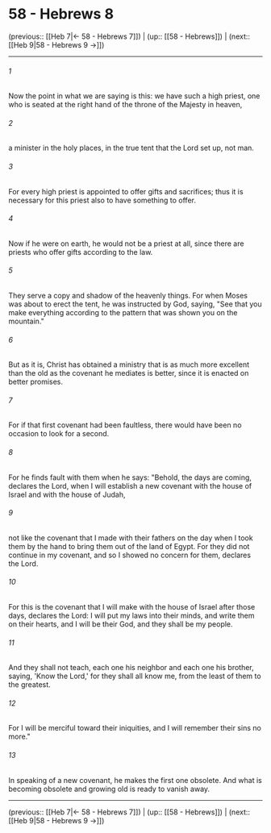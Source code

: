 # 58 - Hebrews 8

(previous:: [[Heb 7|← 58 - Hebrews 7]]) | (up:: [[58 - Hebrews]]) | (next:: [[Heb 9|58 - Hebrews 9 →]])

***


###### 1 
Now the point in what we are saying is this: we have such a high priest, one who is seated at the right hand of the throne of the Majesty in heaven, 

###### 2 
a minister in the holy places, in the true tent that the Lord set up, not man. 

###### 3 
For every high priest is appointed to offer gifts and sacrifices; thus it is necessary for this priest also to have something to offer. 

###### 4 
Now if he were on earth, he would not be a priest at all, since there are priests who offer gifts according to the law. 

###### 5 
They serve a copy and shadow of the heavenly things. For when Moses was about to erect the tent, he was instructed by God, saying, "See that you make everything according to the pattern that was shown you on the mountain." 

###### 6 
But as it is, Christ has obtained a ministry that is as much more excellent than the old as the covenant he mediates is better, since it is enacted on better promises. 

###### 7 
For if that first covenant had been faultless, there would have been no occasion to look for a second. 

###### 8 
For he finds fault with them when he says: "Behold, the days are coming, declares the Lord, when I will establish a new covenant with the house of Israel and with the house of Judah, 

###### 9 
not like the covenant that I made with their fathers on the day when I took them by the hand to bring them out of the land of Egypt. For they did not continue in my covenant, and so I showed no concern for them, declares the Lord. 

###### 10 
For this is the covenant that I will make with the house of Israel after those days, declares the Lord: I will put my laws into their minds, and write them on their hearts, and I will be their God, and they shall be my people. 

###### 11 
And they shall not teach, each one his neighbor and each one his brother, saying, 'Know the Lord,' for they shall all know me, from the least of them to the greatest. 

###### 12 
For I will be merciful toward their iniquities, and I will remember their sins no more." 

###### 13 
In speaking of a new covenant, he makes the first one obsolete. And what is becoming obsolete and growing old is ready to vanish away.

***

(previous:: [[Heb 7|← 58 - Hebrews 7]]) | (up:: [[58 - Hebrews]]) | (next:: [[Heb 9|58 - Hebrews 9 →]])
